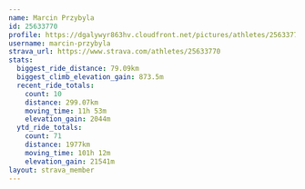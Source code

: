 ```yaml
---
name: Marcin Przybyla
id: 25633770
profile: https://dgalywyr863hv.cloudfront.net/pictures/athletes/25633770/12947173/2/large.jpg
username: marcin-przybyla
strava_url: https://www.strava.com/athletes/25633770
stats:
  biggest_ride_distance: 79.09km
  biggest_climb_elevation_gain: 873.5m
  recent_ride_totals:
    count: 10
    distance: 299.07km
    moving_time: 11h 53m
    elevation_gain: 2044m
  ytd_ride_totals:
    count: 71
    distance: 1977km
    moving_time: 101h 12m
    elevation_gain: 21541m
layout: strava_member
--- 
```

